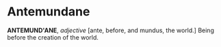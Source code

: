 # Antemundane

**ANTEMUND'ANE**, _adjective_ \[ante, before, and mundus, the world.\] Being before the creation of the world.